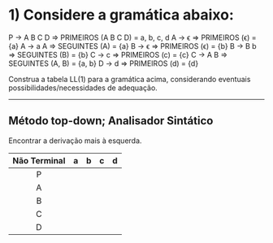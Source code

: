 # 1) Considere a gramática abaixo:

P -> A B C D => PRIMEIROS (A B C D) = a, b, c, d
A -> ϵ => PRIMEIROS (ϵ) = {a}
A -> a A => SEGUINTES (A) = {a}
B -> ϵ => PRIMEIROS (ϵ) = {b}
B -> B b => SEGUINTES (B) = {b}
C -> c => PRIMEIROS (c) = {c}
C -> A B => SEGUINTES (A, B) = {a, b} 
D -> d => PRIMEIROS (d) = {d}

Construa a tabela LL(1) para a gramática acima, considerando eventuais possibilidades/necessidades de adequação.

<hr>

## Método top-down; Analisador Sintático
Encontrar a derivação mais à esquerda.

Não Terminal | a | b | c | d |
----|----|----|----|----
<center>P</center> | 
<center>A</center> |
<center>B</center> |
<center>C</center> |
<center>D</center> |
